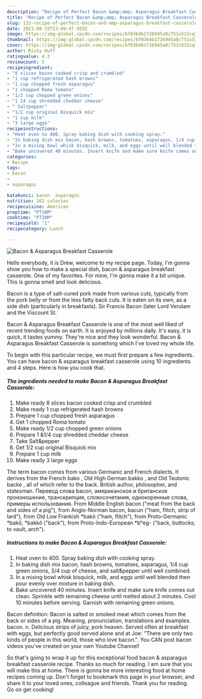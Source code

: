 ```yaml
---
description: "Recipe of Perfect Bacon &amp;amp; Asparagus Breakfast Casserole"
title: "Recipe of Perfect Bacon &amp;amp; Asparagus Breakfast Casserole"
slug: 133-recipe-of-perfect-bacon-and-amp-asparagus-breakfast-casserole
date: 2021-08-15T13:49:47.959Z
image: https://img-global.cpcdn.com/recipes/bf0364b1f26945a0/751x532cq70/bacon-asparagus-breakfast-casserole-recipe-main-photo.jpg
thumbnail: https://img-global.cpcdn.com/recipes/bf0364b1f26945a0/751x532cq70/bacon-asparagus-breakfast-casserole-recipe-main-photo.jpg
cover: https://img-global.cpcdn.com/recipes/bf0364b1f26945a0/751x532cq70/bacon-asparagus-breakfast-casserole-recipe-main-photo.jpg
author: Ricky Huff
ratingvalue: 4.3
reviewcount: 5
recipeingredient:
- "8 slices bacon cooked crisp and crumbled"
- "1 cup refrigerated hash browns"
- "1 cup chopped fresh asparagus"
- "1 chopped Roma tomato"
- "1/2 cup chopped green onions"
- "1 14 cup shredded cheddar cheese"
- " Saltpepper"
- "1/2 cup original Bisquick mix"
- "1 cup milk"
- "3 large eggs"
recipeinstructions:
- "Heat oven to 400. Spray baking dish with cooking spray."
- "In baking dish mix bacon, hash browns, tomatoes, asparagus, 1/4 cup green onions, 3/4 cup of cheese, and salt&amp;pepper until well combined."
- "In a mixing bowl whisk bisquick, milk, and eggs until well blended then pour evenly over mixture in baking dish."
- "Bake uncovered 40 minutes. Insert knife and make sure knife comes out clean. Sprinkle with remaining cheese until melted about 2 minutes. Cool 10 minutes before serving. Garnish with remaining green onions."
categories:
- Recipe
tags:
- bacon
- 
- asparagus

katakunci: bacon  asparagus 
nutrition: 162 calories
recipecuisine: American
preptime: "PT10M"
cooktime: "PT38M"
recipeyield: "1"
recipecategory: Lunch

---
```



![Bacon &amp; Asparagus Breakfast Casserole](https://img-global.cpcdn.com/recipes/bf0364b1f26945a0/751x532cq70/bacon-asparagus-breakfast-casserole-recipe-main-photo.jpg)

Hello everybody, it is Drew, welcome to my recipe page. Today, I'm gonna show you how to make a special dish, bacon &amp; asparagus breakfast casserole. One of my favorites. For mine, I'm gonna make it a bit unique. This is gonna smell and look delicious.

Bacon is a type of salt-cured pork made from various cuts, typically from the pork belly or from the less fatty back cuts. It is eaten on its own, as a side dish (particularly in breakfasts). Sir Francis Bacon (later Lord Verulam and the Viscount St.

Bacon &amp; Asparagus Breakfast Casserole is one of the most well liked of recent trending foods on earth. It is enjoyed by millions daily. It's easy, it is quick, it tastes yummy. They're nice and they look wonderful. Bacon &amp; Asparagus Breakfast Casserole is something which I've loved my whole life.


To begin with this particular recipe, we must first prepare a few ingredients. You can have bacon &amp; asparagus breakfast casserole using 10 ingredients and 4 steps. Here is how you cook that.

<!--inarticleads1-->

##### The ingredients needed to make Bacon &amp; Asparagus Breakfast Casserole:

1. Make ready 8 slices bacon cooked crisp and crumbled
1. Make ready 1 cup refrigerated hash browns
1. Prepare 1 cup chopped fresh asparagus
1. Get 1 chopped Roma tomato
1. Make ready 1/2 cup chopped green onions
1. Prepare 1 &amp;1/4 cup shredded cheddar cheese
1. Take  Salt&amp;pepper
1. Get 1/2 cup original Bisquick mix
1. Prepare 1 cup milk
1. Make ready 3 large eggs


The term bacon comes from various Germanic and French dialects. It derives from the French bako , Old High German bakko , and Old Teutonic backe , all of which refer to the back. British author, philosopher, and statesman. Перевод слова bacon, американское и британское произношение, транскрипция, словосочетания, однокоренные слова, примеры использования. From Middle English bacon (&#34;meat from the back and sides of a pig&#34;), from Anglo-Norman bacon, bacun (&#34;ham, flitch, strip of lard&#34;), from Old Low Frankish *bakō (&#34;ham, flitch&#34;), from Proto-Germanic *bakô, *bakkô (&#34;back&#34;), from Proto-Indo-European *bʰeg- (&#34;back, buttocks; to vault, arch&#34;). 

<!--inarticleads2-->

##### Instructions to make Bacon &amp; Asparagus Breakfast Casserole:

1. Heat oven to 400. Spray baking dish with cooking spray.
1. In baking dish mix bacon, hash browns, tomatoes, asparagus, 1/4 cup green onions, 3/4 cup of cheese, and salt&amp;pepper until well combined.
1. In a mixing bowl whisk bisquick, milk, and eggs until well blended then pour evenly over mixture in baking dish.
1. Bake uncovered 40 minutes. Insert knife and make sure knife comes out clean. Sprinkle with remaining cheese until melted about 2 minutes. Cool 10 minutes before serving. Garnish with remaining green onions.


Bacon definition: Bacon is salted or smoked meat which comes from the back or sides of a pig. Meaning, pronunciation, translations and examples. bacon. n. Delicious strips of juicy, pork heaven. Served often at breakfast with eggs, but perfectly good served alone and at Joe: &#34;There are only two kinds of people in this world, those who love bacon.&#34;. You CAN post bacon videos you&#39;ve created on your own Youtube Channel! 

So that's going to wrap it up for this exceptional food bacon &amp; asparagus breakfast casserole recipe. Thanks so much for reading. I am sure that you will make this at home. There is gonna be more interesting food at home recipes coming up. Don't forget to bookmark this page in your browser, and share it to your loved ones, colleague and friends. Thank you for reading. Go on get cooking!
